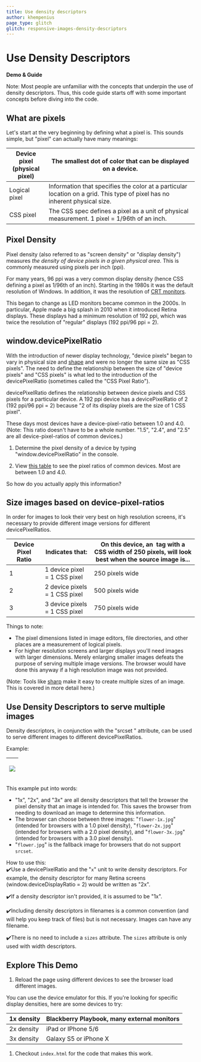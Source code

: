 ```yaml
---
title: Use density descriptors
author: khempenius
page_type: glitch
glitch: responsive-images-density-descriptors
---
```


# Use Density Descriptors

**Demo & Guide**

Note: Most people are unfamiliar with the concepts that underpin the use of
density descriptors. Thus, this code guide starts off with some important
concepts before diving into the code.

## What are pixels

Let's start at the very beginning by defining what a pixel is. This sounds
simple, but "pixel" can actually have many meanings:

<table>
<thead>
<tr>
<th>Device pixel <br>
(physical pixel)</th>
<th>The smallest dot of color that can be displayed on a device.</th>
</tr>
</thead>
<tbody>
<tr>
<td>Logical pixel</td>
<td>Information that specifies the color at a particular location on a grid.
This type of pixel has no inherent physical size.</td>
</tr>
<tr>
<td>CSS pixel</td>
<td>The CSS spec defines a pixel as a unit of physical measurement. 1 pixel =
1/96th of an inch.</td>
</tr>
</tbody>
</table>

## Pixel Density

Pixel density (also referred to as "screen density" or "display density")
measures _the density of device pixels in a given physical area_. This is
commonly measured using pixels per inch (ppi).

For many years, 96 ppi was a very common display density (hence CSS defining a
pixel as 1/96th of an inch). Starting in the 1980s it was the default resolution
of Windows. In addition, it was the resolution of [CRT
monitors](https://en.wikipedia.org/wiki/Cathode_ray_tube).

This began to change as LED monitors became common in the 2000s. In particular,
Apple made a big splash in 2010 when it introduced Retina displays. These
displays had a minimum resolution of 192 ppi, which was twice the resolution of
"regular" displays (192 ppi/96 ppi = 2).

## window.devicePixelRatio

With the introduction of newer display technology, "device pixels" began to vary
in physical size and [shape](https://en.wikipedia.org/wiki/Pixel_aspect_ratio)
and were no longer the same size as "CSS pixels". The need to define the
relationship between the size of "device pixels" and "CSS pixels" is what led to
the introduction of the devicePixelRatio (sometimes called the "CSS Pixel
Ratio").

devicePixelRatio defines the relationship between device pixels and CSS pixels
for a particular device. A 192 ppi device has a devicePixelRatio of 2 (192
ppi/96 ppi = 2) because "2 of its display pixels are the size of 1 CSS pixel".

These days most devices have a device-pixel-ratio between 1.0 and 4.0. (Note:
This ratio doesn't have to be a whole number. "1.5", "2.4", and "2.5" are all
device-pixel-ratios of common devices.)

1.  Determine the pixel density of a device by typing "window.devicePixelRatio"
in the console.

1. View [this table](https://www.mydevice.io/#tab1) to see the pixel ratios of
common devices. Most are between 1.0 and 4.0.

So how do you actually apply this information?

## Size images based on device-pixel-ratios

In order for images to look their very best on high resolution screens, it's
necessary to provide different image versions for different devicePixelRatios.

<table>
<thead>
<tr>
<th>Device Pixel Ratio</th>
<th>Indicates that:</th>
<th>On this device, an <img> tag with a CSS width of 250 pixels, will look best
when the source image is...</th>
</tr>
</thead>
<tbody>
<tr>
<td>1</td>
<td>1 device pixel = 1 CSS pixel</td>
<td>250 pixels wide</td>
</tr>
<tr>
<td>2</td>
<td>2 device pixels = 1 CSS pixel</td>
<td>500 pixels wide</td>
</tr>
<tr>
<td>3</td>
<td>3 device pixels = 1 CSS pixel</td>
<td>750 pixels wide</td>
</tr>
</tbody>
</table>

Things to note:

+  The pixel dimensions listed in image editors, file directories, and
    other places are a measurement of logical pixels.
+  For higher resolution screens and larger displays you'll need images with
    larger dimensions. Merely enlarging smaller images defeats the purpose of
    serving multiple image versions. The browser would have done this anyway if
    a high resolution image was not provided.

(Note: Tools like [sharp](https://www.npmjs.com/package/sharp) make it easy to
create multiple sizes of an image. This is covered in more detail here.)

## Use Density Descriptors to serve multiple images

Density descriptors, in conjunction with the "srcset " attribute, can be used to
serve different images to different devicePixelRatios.

Example:

<table>
<thead>
<tr>
<th><p><pre>
<img src="flower.jpg"
     srcset="flower-1x.jpg 1x, flower-2x.jpg 2x, flower-3x.jpg 3x">
</pre></p>

</th>
</tr>
</thead>
<tbody>
</tbody>
</table>

This example put into words:

+  "1x", "2x", and "3x" are all density descriptors that tell the browser
    the pixel density that an image is intended for. This saves the browser
    from needing to download an image to determine this information.
+  The browser can choose between three images: "`flower-1x.jpg`" (intended
    for browsers with a 1.0 pixel density), "`flower-2x.jpg`" (intended for
    browsers with a 2.0 pixel density), and "`flower-3x.jpg`" (intended for
    browsers with a 3.0 pixel density).
+  "`flower.jpg`" is the fallback image for browsers that do not support
    `srcset`.

How to use this:  
✔️Use a devicePixelRatio and the "`x`" unit to write density descriptors. For
example, the density descriptor for many Retina screens
(window.deviceDisplayRatio = 2) would be written as "2x".

✔️If a density descriptor isn't provided, it is assumed to be "1x".

✔️Including density descriptors in filenames is a common convention (and will
help you keep track of files) but is not necessary. Images can have any
filename.

✔️There is no need to include a `sizes` attribute. The `sizes` attribute is only
used with width descriptors.

## Explore This Demo

1. Reload the page using different devices to see the browser load different
images.

You can use the device emulator for this. If you're looking for specific display
densities, here are some devices to try:

<table>
<thead>
<tr>
<th>1x density</th>
<th>Blackberry Playbook, many external monitors</th>
</tr>
</thead>
<tbody>
<tr>
<td>2x density</td>
<td> iPad or IPhone 5/6</td>
</tr>
<tr>
<td>3x density</td>
<td>Galaxy S5 or iPhone X</td>
</tr>
</tbody>
</table>

1. Checkout `index.html` for the code that makes this work.